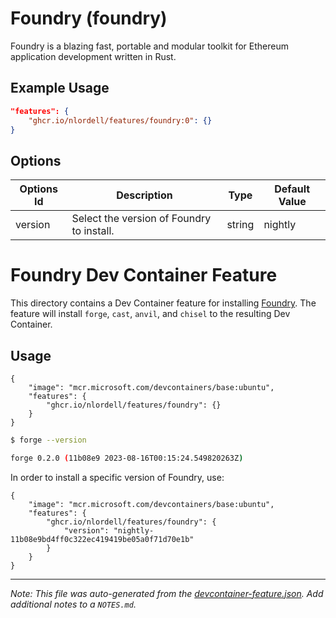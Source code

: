 
# Foundry (foundry)

Foundry is a blazing fast, portable and modular toolkit for Ethereum application development written in Rust.

## Example Usage

```json
"features": {
    "ghcr.io/nlordell/features/foundry:0": {}
}
```

## Options

| Options Id | Description | Type | Default Value |
|-----|-----|-----|-----|
| version | Select the version of Foundry to install. | string | nightly |

# Foundry Dev Container Feature

This directory contains a Dev Container feature for installing [Foundry](https://getfoundry.sh/).
The feature will install `forge`, `cast`, `anvil`, and `chisel` to the resulting Dev Container.

## Usage

```jsonc
{
    "image": "mcr.microsoft.com/devcontainers/base:ubuntu",
    "features": {
        "ghcr.io/nlordell/features/foundry": {}
    }
}
```

```bash
$ forge --version

forge 0.2.0 (11b08e9 2023-08-16T00:15:24.549820263Z)
```

In order to install a specific version of Foundry, use:

```jsonc
{
    "image": "mcr.microsoft.com/devcontainers/base:ubuntu",
    "features": {
        "ghcr.io/nlordell/features/foundry": {
            "version": "nightly-11b08e9bd4ff0c322ec419419be05a0f71d70e1b"
        }
    }
}
```


---

_Note: This file was auto-generated from the [devcontainer-feature.json](https://github.com/nlordell/features/blob/main/src/foundry/devcontainer-feature.json).  Add additional notes to a `NOTES.md`._
